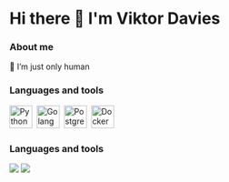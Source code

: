 # Hi there 👋 I'm Viktor Davies

### About me
🌱 I’m just only human

### Languages and tools
<img src="https://cdn.jsdelivr.net/gh/devicons/devicon/icons/python/python-original.svg" title="Python" width="40" height="40"/>&nbsp;
<img src="https://cdn.jsdelivr.net/gh/devicons/devicon/icons/go/go-original-wordmark.svg" title="Golang" width="40" height="40"/>&nbsp;
<img src="https://cdn.jsdelivr.net/gh/devicons/devicon/icons/postgresql/postgresql-original-wordmark.svg" title="PostgreSQL" width="40" height="40"/>&nbsp;
<img src="https://cdn.jsdelivr.net/gh/devicons/devicon/icons/docker/docker-plain-wordmark.svg" title="Docker" width="40" height="40"/>&nbsp;

### Languages and tools
![](http://github-profile-summary-cards.vercel.app/api/cards/stats?username=zfullio&theme=default)
![](http://github-profile-summary-cards.vercel.app/api/cards/productive-time?username=zfullio&theme=default&utcOffset=8) 
          
          
          
          
          
<!--
**zfullio/zfullio** is a ✨ _special_ ✨ repository because its `README.md` (this file) appears on your GitHub profile.

Here are some ideas to get you started:

- 🔭 I’m currently working on ...
- 🌱 I’m currently learning ...
- 👯 I’m looking to collaborate on ...
- 🤔 I’m looking for help with ...
- 💬 Ask me about ...
- 📫 How to reach me: ...
- 😄 Pronouns: ...
- ⚡ Fun fact: ...
-->
